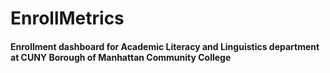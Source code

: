 # EnrollMetrics
#### Enrollment dashboard for Academic Literacy and Linguistics department at CUNY Borough of Manhattan Community College
